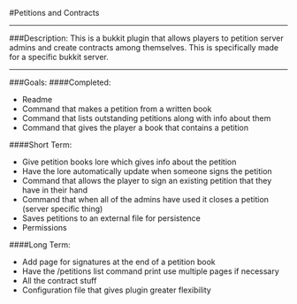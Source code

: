 #Petitions and Contracts

---
###Description:
This is a bukkit plugin that allows players to petition server admins and create contracts among themselves. This is specifically made for a specific bukkit server.

---
###Goals:
####Completed:
* Readme
* Command that makes a petition from a written book
* Command that lists outstanding petitions along with info about them
* Command that gives the player a book that contains a petition

####Short Term:
* Give petition books lore which gives info about the petition
* Have the lore automatically update when someone signs the petition
* Command that allows the player to sign an existing petition that they have in their hand
* Command that when all of the admins have used it closes a petition (server specific thing)
* Saves petitions to an external file for persistence
* Permissions

####Long Term:
* Add page for signatures at the end of a petition book
* Have the /petitions list command print use multiple pages if necessary
* All the contract stuff
* Configuration file that gives plugin greater flexibility